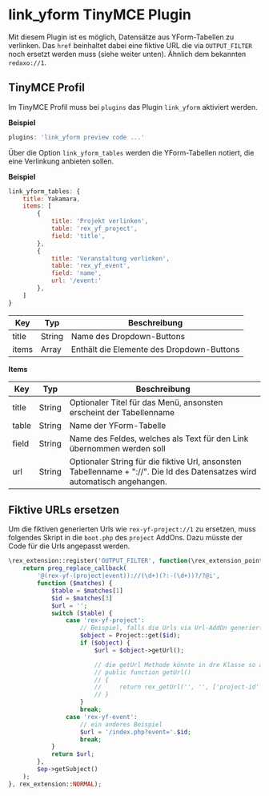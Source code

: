 # link_yform TinyMCE Plugin

Mit diesem Plugin ist es möglich, Datensätze aus YForm-Tabellen zu verlinken.
Das `href` beinhaltet dabei eine fiktive URL die via `OUTPUT_FILTER` noch ersetzt werden muss (siehe weiter unten). Ähnlich dem bekannten `redaxo://1`.

## TinyMCE Profil

Im TinyMCE Profil muss bei `plugins` das Plugin `link_yform` aktiviert werden.

**Beispiel**

```js
plugins: 'link_yform preview code ...'
```

Über die Option `link_yform_tables` werden die YForm-Tabellen notiert, die eine Verlinkung anbieten sollen.

**Beispiel**

```js
link_yform_tables: {
    title: Yakamara,
    items: [
        {
            title: 'Projekt verlinken',
            table: 'rex_yf_project',
            field: 'title',
        },
        {
            title: 'Veranstaltung verlinken',
            table: 'rex_yf_event',
            field: 'name',
            url: '/event:'
        },
    ]
}
```

| Key   | Typ    | Beschreibung                              |
|-------|--------|-------------------------------------------|
| title | String | Name des Dropdown-Buttons                 |
| items | Array  | Enthält die Elemente des Dropdown-Buttons |

**Items**

| Key   | Typ    | Beschreibung                                                                                                               |
|-------|--------|----------------------------------------------------------------------------------------------------------------------------|
| title | String | Optionaler Titel für das Menü, ansonsten erscheint der Tabellenname                                                        |
| table | String | Name der YForm-Tabelle                                                                                                     |                                                                       |
| field | String | Name des Feldes, welches als Text für den Link übernommen werden soll                                                      |                                                                       |
| url   | String | Optionaler String für die fiktive Url, ansonsten Tabellenname + "://". Die Id des Datensatzes wird automatisch angehangen. |




## Fiktive URLs ersetzen

Um die fiktiven generierten Urls wie `rex-yf-project://1` zu ersetzen, muss folgendes Skript in die `boot.php` des `project` AddOns.
Dazu müsste der Code für die Urls angepasst werden.

```php
\rex_extension::register('OUTPUT_FILTER', function(\rex_extension_point $ep) {
    return preg_replace_callback(
        '@(rex-yf-(project|event))://(\d+)(?:-(\d+))?/?@i',
        function ($matches) {
            $table = $matches[1]
            $id = $matches[3]
            $url = '';
            switch ($table) {
                case 'rex-yf-project':
                    // Beispiel, falls die Urls via Url-AddOn generiert werden
                    $object = Project::get($id);
                    if ($object) {
                        $url = $object->getUrl();

                        // die getUrl Methode könnte in dre Klasse so aussehen
                        // public function getUrl()
                        // {
                        //     return rex_getUrl('', '', ['project-id' => $this->id]);
                        // }
                    }
                    break;
                case 'rex-yf-event':
                    // ein anderes Beispiel
                    $url = '/index.php?event='.$id;
                    break;
            }
            return $url;
        },
        $ep->getSubject()
    );
}, rex_extension::NORMAL);
```
